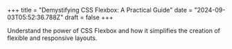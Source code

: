 +++
title = "Demystifying CSS Flexbox: A Practical Guide"
date = "2024-09-03T05:52:36.788Z"
draft = false
+++

  Understand the power of CSS Flexbox and how it simplifies the creation of flexible and responsive layouts.
        